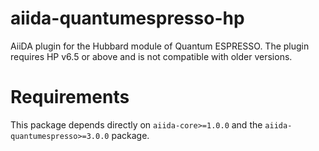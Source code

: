 # aiida-quantumespresso-hp
AiiDA plugin for the Hubbard module of Quantum ESPRESSO.
The plugin requires HP v6.5 or above and is not compatible with older versions.

# Requirements
This package depends directly on `aiida-core>=1.0.0` and the `aiida-quantumespresso>=3.0.0` package.
